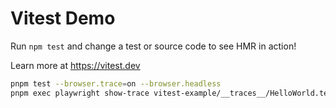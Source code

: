 # Vitest Demo

Run `npm test` and change a test or source code to see HMR in action!

Learn more at https://vitest.dev

```sh
pnpm test --browser.trace=on --browser.headless
pnpm exec playwright show-trace vitest-example/__traces__/HelloWorld.test.tsx/chromium-renders-name-0-0.trace.zip
```
